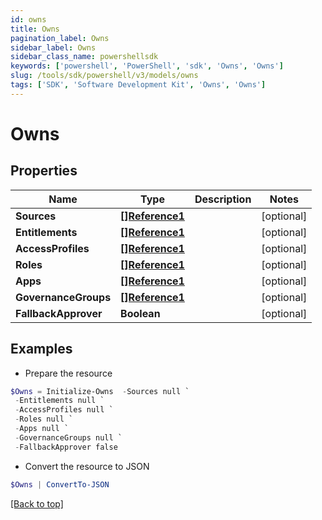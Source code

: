 ```yaml
---
id: owns
title: Owns
pagination_label: Owns
sidebar_label: Owns
sidebar_class_name: powershellsdk
keywords: ['powershell', 'PowerShell', 'sdk', 'Owns', 'Owns']
slug: /tools/sdk/powershell/v3/models/owns
tags: ['SDK', 'Software Development Kit', 'Owns', 'Owns']
---
```


# Owns

## Properties

| Name | Type | Description | Notes |
| --- | --- | --- | --- |
| **Sources** | [**[]Reference1**](reference1) |  | [optional] |
| **Entitlements** | [**[]Reference1**](reference1) |  | [optional] |
| **AccessProfiles** | [**[]Reference1**](reference1) |  | [optional] |
| **Roles** | [**[]Reference1**](reference1) |  | [optional] |
| **Apps** | [**[]Reference1**](reference1) |  | [optional] |
| **GovernanceGroups** | [**[]Reference1**](reference1) |  | [optional] |
| **FallbackApprover** | **Boolean** |  | [optional] |

## Examples

- Prepare the resource

```powershell
$Owns = Initialize-Owns  -Sources null `
 -Entitlements null `
 -AccessProfiles null `
 -Roles null `
 -Apps null `
 -GovernanceGroups null `
 -FallbackApprover false
```

- Convert the resource to JSON

```powershell
$Owns | ConvertTo-JSON
```

[[Back to top]](#)
